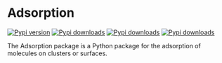 # Adsorption

[![Pypi version](https://img.shields.io/pypi/v/adsorption)](https://pypi.org/project/adsorption/)
[![Pypi downloads](https://img.shields.io/pypi/dm/adsorption)](https://pypi.org/project/adsorption/)
[![Pypi downloads](https://img.shields.io/pypi/dw/adsorption)](https://pypi.org/project/adsorption/)
[![Pypi downloads](https://img.shields.io/pypi/dd/adsorption)](https://pypi.org/project/adsorption/)

The Adsorption package is a Python package for the adsorption of molecules on clusters or surfaces.